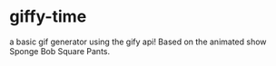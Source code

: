 # giffy-time
 a basic gif generator using the gify api!
 Based on the animated show Sponge Bob Square Pants. 
